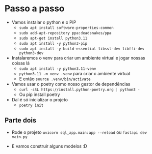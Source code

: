 # Passo a passo

- Vamos instalar o python e o PIP
  - `sudo apt install software-properties-common`
  - `sudo add-apt-repository ppa:deadsnakes/ppa`
  - `sudo apt-get install python3.11`
  - `sudo apt install -y python3-pip`
  - `sudo apt install -y build-essential libssl-dev libffi-dev python3-dev`
- Instalaremos o venv para criar um ambiente virtual e jogar nossas coisas lá
  - `sudo apt install -y python3.11-venv`
  - `python3.11 -m venv .venv` para criar o ambiente virtual
  - E então `source .venv/bin/activate`
- Vamos usar o poetry como nosso gestor de dependências
  - `curl -sSL https://install.python-poetry.org | python3 -`
  - Ou pip install poetry
- Daí é só inicializar o projeto
  - `poetry init`

## Parte dois

- Rode o projeto
`uvicorn sql_app.main:app --reload` ou `fastapi dev main.py`

- E vamos construir alguns modelos :D